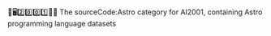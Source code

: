 🧠️🖥️2️⃣️0️⃣️0️⃣️1️⃣️💾️📜️ The sourceCode:Astro category for AI2001, containing Astro programming language datasets
